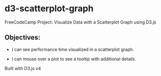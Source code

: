 # d3-scatterplot-graph
FreeCodeCamp Project: Visualize Data with a Scatterplot Graph using D3.js

## Objectives:

- I can see performance time visualized in a scatterplot graph.

- I can mouse over a plot to see a tooltip with additional details.

Built with D3.js v4

